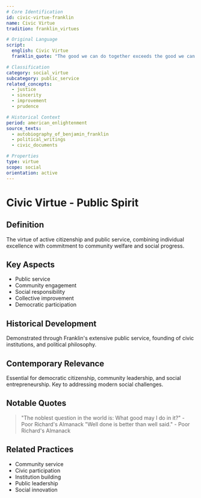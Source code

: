 ```yaml
---
# Core Identification
id: civic-virtue-franklin
name: Civic Virtue
tradition: franklin_virtues

# Original Language
script:
  english: Civic Virtue
  franklin_quote: "The good we can do together exceeds the good we can do alone"

# Classification
category: social_virtue
subcategory: public_service
related_concepts:
  - justice
  - sincerity
  - improvement
  - prudence

# Historical Context
period: american_enlightenment
source_texts:
  - autobiography_of_benjamin_franklin
  - political_writings
  - civic_documents

# Properties
type: virtue
scope: social
orientation: active
---
```


# Civic Virtue - Public Spirit

## Definition
The virtue of active citizenship and public service, combining individual excellence with commitment to community welfare and social progress.

## Key Aspects
- Public service
- Community engagement
- Social responsibility
- Collective improvement
- Democratic participation

## Historical Development
Demonstrated through Franklin's extensive public service, founding of civic institutions, and political philosophy.

## Contemporary Relevance
Essential for democratic citizenship, community leadership, and social entrepreneurship. Key to addressing modern social challenges.

## Notable Quotes
> "The noblest question in the world is: What good may I do in it?" - Poor Richard's Almanack
> "Well done is better than well said." - Poor Richard's Almanack

## Related Practices
- Community service
- Civic participation
- Institution building
- Public leadership
- Social innovation